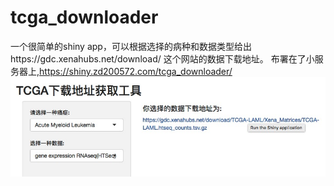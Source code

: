 # tcga_downloader
一个很简单的shiny app，可以根据选择的病种和数据类型给出https://gdc.xenahubs.net/download/ 这个网站的数据下载地址。
布署在了小服务器上,https://shiny.zd200572.com/tcga_downloader/
![](https://github.com/zd200572/tcga_downloader/blob/master/tcga_downloader.png)
